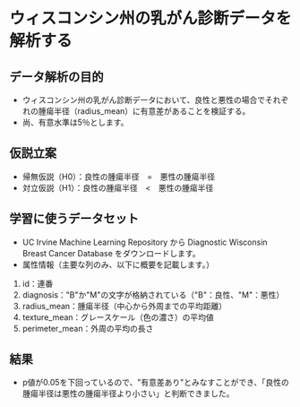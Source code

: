 # ウィスコンシン州の乳がん診断データを解析する

## データ解析の目的
  * ウィスコンシン州の乳がん診断データにおいて、良性と悪性の場合でそれぞれの腫瘍半径（radius_mean）に有意差があることを検証する。
  * 尚、有意水準は5％とします。

## 仮説立案
   * 帰無仮説（H0）：良性の腫瘍半径　=　悪性の腫瘍半径
   * 対立仮説（H1）：良性の腫瘍半径　<　悪性の腫瘍半径
    　
## 学習に使うデータセット
  * UC Irvine Machine Learning Repository から Diagnostic Wisconsin Breast Cancer Database をダウンロードします。
  * 属性情報（主要な列のみ、以下に概要を記載します。）
1. id：連番
2. diagnosis："B"か"M"の文字が格納されている（"B"：良性、"M"：悪性）
3. radius_mean：腫瘍半径（中心から外周までの平均距離）
4. texture_mean：グレースケール（色の濃さ）の平均値
5. perimeter_mean：外周の平均の長さ
        
## 結果
  * p値が0.05を下回っているので、"有意差あり"とみなすことができ、「良性の腫瘍半径は悪性の腫瘍半径より小さい」と判断できました。
